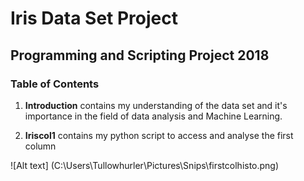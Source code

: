 # Iris Data Set Project
## Programming and Scripting Project 2018

### **Table of Contents**
1. **Introduction** contains my understanding of the data set and it's importance in the field of data analysis and Machine Learning.

2. **Iriscol1** contains my python script to access and analyse the first column

![Alt text] (C:\Users\Tullowhurler\Pictures\Snips\firstcolhisto.png)


